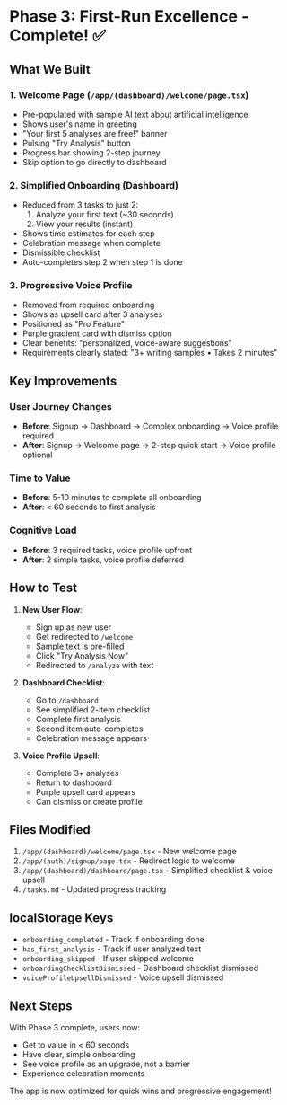 # Phase 3: First-Run Excellence - Complete! ✅

## What We Built

### 1. **Welcome Page** (`/app/(dashboard)/welcome/page.tsx`)
- Pre-populated with sample AI text about artificial intelligence
- Shows user's name in greeting
- "Your first 5 analyses are free!" banner
- Pulsing "Try Analysis" button
- Progress bar showing 2-step journey
- Skip option to go directly to dashboard

### 2. **Simplified Onboarding** (Dashboard)
- Reduced from 3 tasks to just 2:
  1. Analyze your first text (~30 seconds)
  2. View your results (instant)
- Shows time estimates for each step
- Celebration message when complete
- Dismissible checklist
- Auto-completes step 2 when step 1 is done

### 3. **Progressive Voice Profile**
- Removed from required onboarding
- Shows as upsell card after 3 analyses
- Positioned as "Pro Feature"
- Purple gradient card with dismiss option
- Clear benefits: "personalized, voice-aware suggestions"
- Requirements clearly stated: "3+ writing samples • Takes 2 minutes"

## Key Improvements

### **User Journey Changes**
- **Before**: Signup → Dashboard → Complex onboarding → Voice profile required
- **After**: Signup → Welcome page → 2-step quick start → Voice profile optional

### **Time to Value**
- **Before**: 5-10 minutes to complete all onboarding
- **After**: < 60 seconds to first analysis

### **Cognitive Load**
- **Before**: 3 required tasks, voice profile upfront
- **After**: 2 simple tasks, voice profile deferred

## How to Test

1. **New User Flow**:
   - Sign up as new user
   - Get redirected to `/welcome`
   - Sample text is pre-filled
   - Click "Try Analysis Now"
   - Redirected to `/analyze` with text

2. **Dashboard Checklist**:
   - Go to `/dashboard`
   - See simplified 2-item checklist
   - Complete first analysis
   - Second item auto-completes
   - Celebration message appears

3. **Voice Profile Upsell**:
   - Complete 3+ analyses
   - Return to dashboard
   - Purple upsell card appears
   - Can dismiss or create profile

## Files Modified

1. `/app/(dashboard)/welcome/page.tsx` - New welcome page
2. `/app/(auth)/signup/page.tsx` - Redirect logic to welcome
3. `/app/(dashboard)/dashboard/page.tsx` - Simplified checklist & voice upsell
4. `/tasks.md` - Updated progress tracking

## localStorage Keys

- `onboarding_completed` - Track if onboarding done
- `has_first_analysis` - Track if user analyzed text
- `onboarding_skipped` - If user skipped welcome
- `onboardingChecklistDismissed` - Dashboard checklist dismissed
- `voiceProfileUpsellDismissed` - Voice upsell dismissed

## Next Steps

With Phase 3 complete, users now:
- Get to value in < 60 seconds
- Have clear, simple onboarding
- See voice profile as an upgrade, not a barrier
- Experience celebration moments

The app is now optimized for quick wins and progressive engagement!